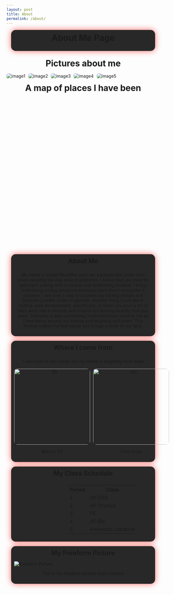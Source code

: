 ```yaml
---
layout: post
title: About
permalink: /about/
---
```


<style>

  .image-gallery {
    display: flex;
    flex-wrap: nowrap;
    overflow-x: auto;
    gap: 10px;
  }

  .image-gallery img {
    max-height: 300px;
    object-fit: cover;
    border-radius: 5px;
  }

  .section {
    background-color: #282828;
    padding-bottom: 10px;
    padding-right: 10px;
    padding-left: 10px;
    margin: 15px;
    border-radius: 15px;
    box-shadow: 0 0 20px rgba(255, 0, 0, 0.6);
    animation: rgb-rotate 4s infinite linear;
  }

  h1, h2, h3, p {
    margin: 5px 0;
    padding: 10px;
    line-height: 1.2;
    text-align: center;
  }

  /* RGB rotating box-shadow animation */
  @keyframes rgb-rotate {
    0% {
      box-shadow: 0 0 20px rgba(255, 0, 0, 0.6); /* Red */
    }
    33% {
      box-shadow: 0 0 20px rgba(0, 255, 0, 0.6); /* Green */
    }
    66% {
      box-shadow: 0 0 20px rgba(0, 0, 255, 0.6); /* Blue */
    }
    100% {
      box-shadow: 0 0 20px rgba(255, 0, 0, 0.6); /* Back to Red */
    }
  }

  .grid-container {
    display: grid;
    grid-template-columns: repeat(3, 1fr);
    gap: 10px;
    padding: 0;
  }

  .grid-item {
    text-align: center;
  }

  .grid-item img {
    width: 250px;
    height: auto;
    border-radius: 10px;
    transition: box-shadow 0.3s ease;
    /* justify-content: center;
    align-items: center;
    margin-left: 120px; */
  }
  .freeform-picture {
  }
  .grid-item img:hover {
  }

  .arrow img {
    width: 250px;
    height: auto;
    margin-top: 30px;
  }

  .india-flag {
    display: flex;
    justify-content: center;
    margin-top: 20px;
  }

  .india-flag img {
    width: 250px;
    height: auto;
    border-radius: 10px;
    transition: box-shadow 0.3s ease;
  }

  .india-flag img:hover {
    box-shadow: 0 0 30px rgba(0, 128, 255, 0.6);
  }
  table {
    margin-left: 175px;
    width: 600px;
  }
</style>

<div class="section">
  <h1>About Me Page</h1>
</div>

# Pictures about me

<div class="image-gallery">
  <img src="{{site.baseurl}}/images/image-15.png" alt="image1"> 
  <img src="{{site.baseurl}}/images/IMG_8246.JPG" alt="image2"> 
  <img src="{{site.baseurl}}/images/SCR-20240908-udud.jpeg" alt="image3"> 
  <img src="{{site.baseurl}}/images/SCR-20240908-udzs.jpeg" alt="image4"> 
  <img src="{{site.baseurl}}/images/SCR-20240908-udny.jpeg" alt="image5"> 
</div>

# A map of places I have been

<head>
    <link rel="stylesheet" href="https://unpkg.com/leaflet/dist/leaflet.css" />
    <style>
        /* Map container */
        #map {
            height: 500px;
        }
        /* Basic modal styling */
        .modal {
            display: none;
            position: fixed;
            z-index: 9999;
            padding-top: 100px;
            left: 0;
            top: 0;
            width: 100%;
            height: 100%;
            overflow-y: auto;
            background-color: rgba(0, 0, 0, 0.7);
        }
        .modal-content {
            background-color: #fefefe;
            margin: auto;
            padding: 20px;
            border: 1px solid #888;
            width: 80%;
            max-width: 800px;
            text-align: center;
            color: #000; /* Set text color to black */
        }
        .modal img {
            width: 100%;
            height: auto;
            margin-bottom: 20px;
        }
        .close {
            color: #aaa;
            float: right;
            font-size: 28px;
            font-weight: bold;
        }
        .close:hover,
        .close:focus {
            color: black;
            text-decoration: none;
            cursor: pointer;
        }
        /* Prevent background scroll when modal is open */
        body.modal-open {
            overflow: hidden;
        }
        /* Custom style for Leaflet pop-ups */
        .custom-popup {
            color: #0000FF;
        }
    </style>
</head>
<body>
    <div id="map"></div>
    <!-- Modal Structure -->
    <div id="infoModal" class="modal">
        <div class="modal-content">
            <span class="close">&times;</span>
            <div id="modalBody">
                <!-- Dynamic content will be injected here -->
            </div>
        </div>
    </div>
    <script src="https://unpkg.com/leaflet/dist/leaflet.js"></script>
    <script>
        // Initialize the map
        var map = L.map('map').setView([20, 0], 2);
        // Add a tile layer (Map provider)
        L.tileLayer('https://{s}.tile.openstreetmap.org/{z}/{x}/{y}.png', {
            attribution: '&copy; <a href="https://www.openstreetmap.org/copyright">OpenStreetMap</a> contributors'
        }).addTo(map);
        // Function to create content for pop-ups with a custom class
        function getPopupContent(country) {
            return `
                <div class="custom-popup">
                    <h3>${country}</h3>
                    <p style="color: #000">Brief info about ${country}.</p>
                    <button onclick="openModal('${country}')">View Here</button>
                </div>
            `;
        }
        // Add markers to the map for visited countries
        var usaMarker = L.marker([37.0902, -95.7129]).addTo(map);
        usaMarker.bindPopup(getPopupContent('USA'));
        var mexicoMarker = L.marker([23.6345, -102.5528]).addTo(map);
        mexicoMarker.bindPopup(getPopupContent('Mexico'));
        var indiaMarker = L.marker([20.5937, 78.9629]).addTo(map);
        indiaMarker.bindPopup(getPopupContent('India'));
        var switzerlandMarker = L.marker([46.8182, 8.2275]).addTo(map);
        switzerlandMarker.bindPopup(getPopupContent('Switzerland'));
        var franceMarker = L.marker([46.6034, 1.8883]).addTo(map);
        franceMarker.bindPopup(getPopupContent('France'));
        var ukMarker = L.marker([55.3781, -3.4360]).addTo(map);
        ukMarker.bindPopup(getPopupContent('Great Britain'));
        var turkeyMarker = L.marker([38.9637, 35.2433]).addTo(map);
        turkeyMarker.bindPopup(getPopupContent('Turkey'));
        var qatarMarker = L.marker([25.3548, 51.1839]).addTo(map);
        qatarMarker.bindPopup(getPopupContent('Qatar'));
        var uaeMarker = L.marker([23.4241, 53.8478]).addTo(map);
        uaeMarker.bindPopup(getPopupContent('UAE'));
        // Modal logic
        var modal = document.getElementById("infoModal");
        var modalContent = document.getElementById("modalBody");
        var closeModalButton = document.getElementsByClassName("close")[0];
        closeModalButton.onclick = function() {
            modal.style.display = "none";
            document.body.classList.remove('modal-open');
        }
        window.onclick = function(event) {
            if (event.target == modal) {
                modal.style.display = "none";
                document.body.classList.remove('modal-open');
            }
        }
        function openModal(country) {
            let modalHTML = '';
            switch (country) {
                case 'USA':
                    modalHTML = `
                        <h2>More about USA</h2>
                        <p style="color: #000">The USA is known for its diverse landscapes, from mountains to beaches, and cities like New York and Los Angeles. Its culture is an eclectic mix of global influences. I was born and raised in the USA here in California</p>
                        <img src="{{site.baseurl}}/images/image-15.png" alt="USA Image">
                    `;
                    break;
                case 'Mexico':
                    modalHTML = `
                        <h2>More about Mexico</h2>
                        <p style="color: #000">Mexico offers rich history with ancient civilizations, vibrant culture, and beautiful beaches along the Pacific and Caribbean coasts. I have visitied multiple times with my family to walk around and explore the country.</p>
                        <img src="{{site.baseurl}}/images/image.png" alt="Mexico Image">
                    `;
                    break;
                case 'India':
                    modalHTML = `
                        <h2>More about India</h2>
                        <p style="color: #000">India is a land of contrasts, from the Himalayan mountains to bustling cities. It’s known for its diverse culture, history, and spiritual traditions. I visit this country the most frequently because half of my family lives there.</p>
                        <img src="{{site.baseurl}}/images/image-2.png" alt="India Image">
                    `;
                    break;
                case 'Switzerland':
                    modalHTML = `
                        <h2>More about Switzerland</h2>
                        <p style="color: #000">Switzerland is renowned for its breathtaking Alpine scenery, charming towns, and its role as a global center for finance and diplomacy. I went for a summer vacation last year with my family.</p>
                        <img src="{{site.baseurl}}/images/image-3.png" alt="Switzerland Image">
                    `;
                    break;
                case 'France':
                    modalHTML = `
                        <h2>More about France</h2>
                        <p style="color: #000">France is famed for its history, art, architecture, and cuisine, from Paris to the Riviera. It’s a cultural powerhouse in Europe. I went for a summer vacation last year with my family.</p>
                        <img src="{{site.baseurl}}/images/image-4.png" alt="France Image">
                    `;
                    break;
                case 'Great Britain':
                    modalHTML = `
                        <h2>More about Great Britain</h2>
                        <p style="color: #000">Great Britain encompasses England, Scotland, and Wales, with rich history, diverse landscapes, and influential cultural heritage. I went to visit some family that is living in London right now.</p>
                        <img src="{{site.baseurl}}/images/image-5.png" alt="UK Image">
                    `;
                    break;
                case 'Turkey':
                    modalHTML = `
                        <h2>More about Turkey</h2>
                        <p style="color: #000">Turkey bridges East and West with its ancient cities, cultural heritage, and beautiful coastlines along the Mediterranean and Aegean seas. I went for a few days with my family as part of a larger trip.</p>
                        <img src="{{site.baseurl}}/images/image-6.png" alt="Turkey Image">
                    `;
                    break;
                case 'Qatar':
                    modalHTML = `
                        <h2>More about Qatar</h2>
                        <p style="color: #000">Qatar is known for its futuristic architecture, rapid development, and cultural blend of tradition and modernity in the Middle East. This was my most recent vacation and we went for about a week to look around and do some tourist activities.</p>
                        <img src="{{site.baseurl}}/images/image-7.png" alt="Qatar Image">
                    `;
                    break;
                case 'UAE':
                    modalHTML = `
                        <h2>More about UAE</h2>
                        <p style="color: #000">The UAE is famous for its modern cities like Dubai and Abu Dhabi, with iconic skyscrapers, luxurious lifestyle, and vast deserts. I also have some family who live in the UAE in Dubai and frequently visit them.</p>
                        <img src="{{site.baseurl}}/images/image-8.png" alt="UAE Image">
                    `;
                    break;
            }
            modalContent.innerHTML = modalHTML;
            modal.style.display = "block";
            document.body.classList.add('modal-open');
        }
    </script>

<div class="section">
  <h2>About Me</h2>
  <p>
    My name is Imaad Muzaffer and I am a passionate coder who loves working his way around problems. I belive that you have to approach coding with a curious and embracing mindset. I enjoy embracing coding problems because each time I encounter a problem, I see it as a way to broaden my coding skillset and become a better coder in general. Another thing I love about coding, web development, specifically, is when you pour a lot of hard work into a website and it turns out looking exactly how you want. Frienship is also something I hold extremely close to me as I love being around my friends and laughing with them. This feeling makes me feel happy and brings a smile to my face.
  </p>
</div>
<div class="section">
  <h2>Where I come from</h2>
  <p>
    I was born in San Diego but my family is originally from India
  </p>

  <div class="grid-container">
    <div class="grid-item">
        <img src="https://upload.wikimedia.org/wikipedia/commons/thumb/d/d5/Flag_of_San_Diego_Goverment_Variant.svg/1600px-Flag_of_San_Diego_Goverment_Variant.svg.png" alt="SD">
      <p>            Born in SD</p>
    </div>
    <div class="grid-item">
        <img src="https://upload.wikimedia.org/wikipedia/commons/thumb/4/41/Flag_of_India.svg/1599px-Flag_of_India.svg.png" alt="Ind">
      <p>            From India</p>
    </div>
  </div>

</div>

<div class="section">
  <h2>My Class Schedule</h2>
  <table>
    <tr>
      <th>Period</th>
      <th>Class</th>
    </tr>
    <tr>
      <td>1</td>
      <td>AP CSA</td>
    </tr>
    <tr>
      <td>2</td>
      <td>AP Physics</td>
    </tr>
    <tr>
      <td>3</td>
      <td>PE</td>
    </tr>   
    <tr>
      <td>4</td>
      <td>AP Bio</td>
    </tr>
    <tr>
      <td>5</td>
      <td>American Literature</td>
    </tr>
  </table>
</div>

<div class="section">
  <h2>My Freeform Picture</h2>
  <div class="freeform-picture">
    <img src="{{site.baseurl}}/images/image-14.png" alt="Freeform Picture">
  </div>
  <p>This is the freeform picture that I created</p>
</div>
